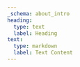 ```yaml
---
_schema: about_intro
heading:
  type: text
  label: Heading
text:
  type: markdown
  label: Text Content
---
```

